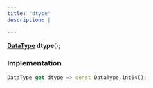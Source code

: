 ```yaml
---
title: "dtype"
description: |

---
```

<span class="dart-code"><strong>[DataType] dtype</strong>();</span>


### Implementation
```dart
DataType get dtype => const DataType.int64();
```

[DataType]: /reference/classes/datatype